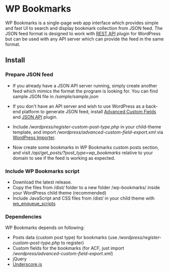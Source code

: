 # WP Bookmarks #

WP Bookmarks is a single-page web app interface which provides simple and fast UI to search and display bookmark collection from JSON feed. The JSON feed format is designed to work with [REST API](http://developer.wordpress.com/docs/api/) plugin for WordPress but can be used with any API server which can provide the feed in the same format.

## Install ##

### Prepare JSON feed ###

* If you already have a JSON API server running, simply create another feed which mimics the format the program is looking for. You can find sample JSON file in */sample/sample.json*

* If you don't have an API server and wish to use WordPress as a back-end platform to generate JSON feed, install [Advanced Custom Fields](http://wordpress.org/plugins/advanced-custom-fields/) and [JSON API](http://wordpress.org/plugins/json-api/) plugin.

* Include */wordpress/register-custom-post-type.php* in your child-theme template, and import */wordpress/advanced-custom-field-export.xml* via [WordPress Importer](http://wordpress.org/plugins/wordpress-importer/).

* Now create some bookmarks in WP Bookmarks custom posts section, and visit */api/get_posts/?post_type=wp_bookmarks* relative to your domain to see if the feed is working as expected.

### Include WP Bookmarks script ###

* Download the latest release.
* Copy the files from /dist/ folder to a new folder /wp-bookmarks/ inside your WordPress child theme (recommended)
* Include JavaScript and CSS files from /dist/ in your child theme with [wp_enqueue_scripts](http://codex.wordpress.org/Plugin_API/Action_Reference/wp_enqueue_scripts)

### Dependencies ###

WP Bookmarks depends on following:

* Posts data (custom post type) for bookmarks (use */wordpress/register-custom-post-type.php* to register)
* Custom fields for the bookmarks (for ACF, just import */wordpress/advanced-custom-field-export.xml*)
* jQuery
* [Underscore.js](http://underscorejs.org/)
